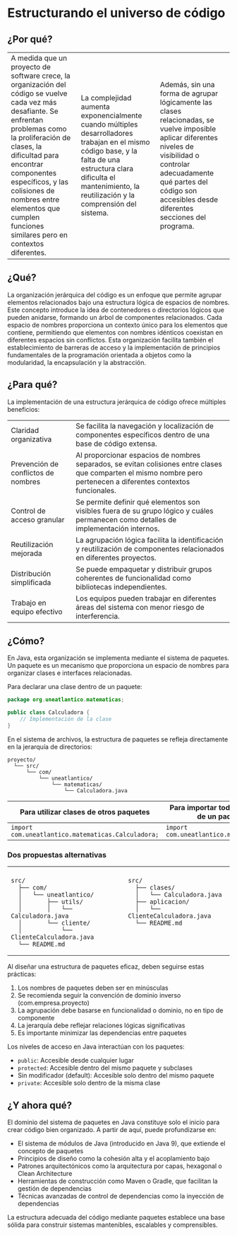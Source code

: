 # Estructurando el universo de código

## ¿Por qué?

||||
|-|-|-|
|A medida que un proyecto de software crece, la organización del código se vuelve cada vez más desafiante. Se enfrentan problemas como la proliferación de clases, la dificultad para encontrar componentes específicos, y las colisiones de nombres entre elementos que cumplen funciones similares pero en contextos diferentes. |La complejidad aumenta exponencialmente cuando múltiples desarrolladores trabajan en el mismo código base, y la falta de una estructura clara dificulta el mantenimiento, la reutilización y la comprensión del sistema.|Además, sin una forma de agrupar lógicamente las clases relacionadas, se vuelve imposible aplicar diferentes niveles de visibilidad o controlar adecuadamente qué partes del código son accesibles desde diferentes secciones del programa.

## ¿Qué?

La organización jerárquica del código es un enfoque que permite agrupar elementos relacionados bajo una estructura lógica de espacios de nombres. Este concepto introduce la idea de contenedores o directorios lógicos que pueden anidarse, formando un árbol de componentes relacionados. Cada espacio de nombres proporciona un contexto único para los elementos que contiene, permitiendo que elementos con nombres idénticos coexistan en diferentes espacios sin conflictos. Esta organización facilita también el establecimiento de barreras de acceso y la implementación de principios fundamentales de la programación orientada a objetos como la modularidad, la encapsulación y la abstracción.

## ¿Para qué?

La implementación de una estructura jerárquica de código ofrece múltiples beneficios:

|||
|-|-|
|Claridad organizativa|Se facilita la navegación y localización de componentes específicos dentro de una base de código extensa.|
|Prevención de conflictos de nombres|Al proporcionar espacios de nombres separados, se evitan colisiones entre clases que comparten el mismo nombre pero pertenecen a diferentes contextos funcionales.|
|Control de acceso granular|Se permite definir qué elementos son visibles fuera de su grupo lógico y cuáles permanecen como detalles de implementación internos.|
|Reutilización mejorada|La agrupación lógica facilita la identificación y reutilización de componentes relacionados en diferentes proyectos.|
|Distribución simplificada|Se puede empaquetar y distribuir grupos coherentes de funcionalidad como bibliotecas independientes.|
|Trabajo en equipo efectivo|Los equipos pueden trabajar en diferentes áreas del sistema con menor riesgo de interferencia.|

## ¿Cómo?

En Java, esta organización se implementa mediante el sistema de paquetes. Un paquete es un mecanismo que proporciona un espacio de nombres para organizar clases e interfaces relacionadas.

Para declarar una clase dentro de un paquete:
```java
package org.uneatlantico.matematicas;

public class Calculadora {
    // Implementación de la clase
}
```

En el sistema de archivos, la estructura de paquetes se refleja directamente en la jerarquía de directorios:

```
proyecto/
  └── src/
      └── com/
          └── uneatlantico/
              └── matematicas/
                  └── Calculadora.java
```

<div align=center>

|Para utilizar clases de otros paquetes|Para importar todas las clases de un paquete|
|-|-|
|`import com.uneatlantico.matematicas.Calculadora;`|`import com.uneatlantico.matematicas.*;`|

</div>

### Dos propuestas alternativas

<div align=center>
<table>
<tr><th></th><th></th></tr>
<tr><td valign=top>

```
src/
  ├── com/
  │   └── uneatlantico/
  │       ├── utils/
  │       │   └── Calculadora.java
  │       └── cliente/
  │           └── ClienteCalculadora.java
  └── README.md
```
</td><td valign=top>

```
src/
  ├── clases/
  │   └── Calculadora.java
  ├── aplicacion/
  │   └── ClienteCalculadora.java
  └── README.md
```
</td></tr>
</table>
</div>

Al diseñar una estructura de paquetes eficaz, deben seguirse estas prácticas:

1. Los nombres de paquetes deben ser en minúsculas
1. Se recomienda seguir la convención de dominio inverso (com.empresa.proyecto)
1. La agrupación debe basarse en funcionalidad o dominio, no en tipo de componente
1. La jerarquía debe reflejar relaciones lógicas significativas
1. Es importante minimizar las dependencias entre paquetes

Los niveles de acceso en Java interactúan con los paquetes:

- `public`: Accesible desde cualquier lugar
- `protected`: Accesible dentro del mismo paquete y subclases
- Sin modificador (default): Accesible solo dentro del mismo paquete
- `private`: Accesible solo dentro de la misma clase

## ¿Y ahora qué?

El dominio del sistema de paquetes en Java constituye solo el inicio para crear código bien organizado. A partir de aquí, puede profundizarse en:

- El sistema de módulos de Java (introducido en Java 9), que extiende el concepto de paquetes
- Principios de diseño como la cohesión alta y el acoplamiento bajo
- Patrones arquitectónicos como la arquitectura por capas, hexagonal o Clean Architecture
- Herramientas de construcción como Maven o Gradle, que facilitan la gestión de dependencias
- Técnicas avanzadas de control de dependencias como la inyección de dependencias

La estructura adecuada del código mediante paquetes establece una base sólida para construir sistemas mantenibles, escalables y comprensibles.
